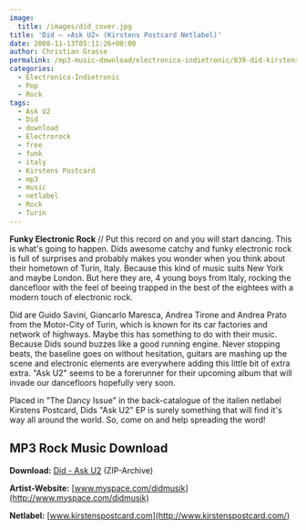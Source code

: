 ```yaml
---
image:
  title: /images/did_cover.jpg
title: 'Did – »Ask U2« (Kirstens Postcard Netlabel)'
date: 2008-11-13T05:11:26+00:00
author: Christian Grasse
permalink: /mp3-music-download/electronica-indietronic/839-did-kirstens-postcard-netlabel
categories:
  - Electronica-Indietronic
  - Pop
  - Rock
tags:
  - Ask U2
  - Did
  - download
  - Electrorock
  - free
  - funk
  - italy
  - Kirstens Postcard
  - mp3
  - music
  - netlabel
  - Rock
  - Turin
---
```

**Funky Electronic Rock** // Put this record on and you will start dancing. This is what's going to happen. Dids awesome catchy and funky electronic rock is full of surprises and probably makes you wonder when you think about their hometown of Turin, Italy. Because this kind of music suits New York and maybe London. But here they are, 4 young boys from Italy, rocking the dancefloor with the feel of beeing trapped in the best of the eightees with a modern touch of electronic rock. <!--more-->

<!--adsense-->

Did are Guido Savini, Giancarlo Maresca, Andrea Tirone and Andrea Prato from the Motor-City of Turin, which is known for its car factories and network of highways. Maybe this has something to do with their music. Because Dids sound buzzes like a good running engine. Never stopping beats, the baseline goes on without hesitation, guitars are mashing up the scene and electronic elements are everywhere adding this little bit of extra extra. "Ask U2" seems to be a forerunner for their upcoming album that will invade our dancefloors hopefully very soon.

Placed in "The Dancy Issue" in the back-catalogue of the italien netlabel Kirstens Postcard, Dids "Ask U2" EP is surely something that will find it's way all around the world. So, come on and help spreading the word!

## MP3 Rock Music Download

**Download:** [Did - Ask U2](http://www.kirstenspostcard.com/did-Ask_U2-KPrcds010.zip) (ZIP-Archive)
  
**Artist-Website:** [www.myspace.com/didmusik](http://www.myspace.com/didmusik)
  
**Netlabel:** [www.kirstenspostcard.com](http://www.kirstenspostcard.com/)